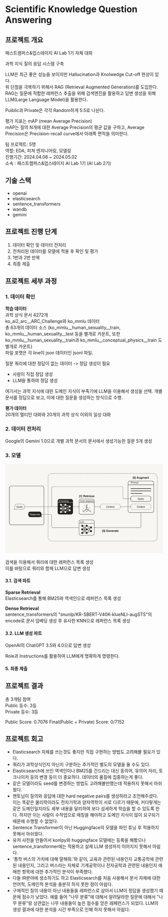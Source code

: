 # Scientific Knowledge Question Answering  
## 프로젝트 개요
패스트캠퍼스&업스테이지 AI Lab 1기 자체 대회  

과학 지식 질의 응답 시스템 구축  

LLM은 최근 좋은 성능을 보이지만 Hallucination과 Knolwedge Cut-off 현상이 있다.  
위 단점을 극복하기 위해서 RAG (Retrieval Augmented Generation)를 도입한다.  
RAG는 질문에 적합한 레퍼런스 추출을 위해 검색엔진을 활용하고 답변 생성을 위해 LLM(Large Language Model)을 활용한다.  

Puiblic과 Private은 각각 Random하게 5:5로 나뉜다.

평가 지표는 mAP (mean Average Precision)  
mAP는 질의 N개에 대한 Average Precision의 평균 값을 구하고, Average Precision은 Precision-recall curve에서 아래쪽 면적을 의미한다.  


팀 프로젝트: 5명   
역할: EDA, 피쳐 엔지니어링, 모델링  
진행기간: 2024.04.08 ~ 2024.05.02  
소속 : 패스트캠퍼스&업스테이지 AI Lab 1기 (AI Lab 2기)  


## 기술 스택
- openai  
- elasticsearch  
- sentence_transformers 
- wandb
- gemini  


## 프로젝트 진행 단계  
1. 데이터 확인 및 데이터 전처리    
2. 전처리된 데이터를 모델에 적용 후 확인 및 평가    
3. 1번과 2번 반복  
4. 최종 제출  


## 프로젝트 세부 과정  
### 1. 데이터 확인  

**학습 데이터**  
과학 상식 문서 4272개  
ko_ai2_arc__ARC_Challenge와 ko_mmlu 데이터  
총 63개의 데이터 소스 (ko_mmlu__human_sexuality__train, ko_mmlu__human_sexuality__test 등을 별개로 카운트, 또한 ko_mmlu__human_sexuality__train과 ko_mmlu__conceptual_physics__train 도 별개로 카운트)  
파일 포맷은 각 line이 json 데이터인 jsonl 파일.  

질문 쿼리에 대한 정답이 없는 데이터
-> 정답 생성이 필요
+ 사람이 직접 정답 생성
+ LLM을 통하여 정답 생성

여기서는 과학 지식에 대한 도메인 지식이 부족기에 LLM을 이용해서 생성을 선택. 
개별 문서를 정답으로 보고, 이에 대한 질문을 생성하는 방식으로 수행.  


**평가 데이터**  
20개의 멀티턴 대화와 20개의 과학 상식 이외의 일상 대화  


### 2. 데이터 전처리  

Google의 Gemini 1.0으로 개별 과학 문서의 문서에서 생성가능한 질문 5개 생성  

### 3. 모델   

![image](https://github.com/kthnineone/kthnineone/blob/main/images/rag_structure_edited.png)  

검색을 이용해서 쿼리에 대한 레퍼런스 목록 생성  
이를 바탕으로 쿼리와 함께 LLM으로 답변 생성  

#### 3.1. 검색 파트  
**Sparse Retrieval**  
Elasticsearch를 통해 BM25와 역색인으로 레퍼런스 목록 생성    

**Dense Retrieval**  
sentence_transformers의 "snunlp/KR-SBERT-V40K-klueNLI-augSTS"의 encode로 문서 임베딩 생성 후 유사한 KNN으로 레퍼런스 목록 생성  

#### 3.2. LLM 생성 파트  

OpenAI의 ChatGPT 3.5와 4.0으로 답변 생성  

Role과 Instructions를 활용하여 LLM에게 명확하게 명령한다.  


#### 5. 최종 제출   
 


## 프로젝트 결과  
총 3개팀 참여  
Public 등수: 3등  
Private 등수: 3등  

Public Score: 0.7076
Final(Public + Private) Score: 0/7152

## 프로젝트 회고  
+ Elasticsearch 자체를 쓰는것도 좋지만 직접 구현하는 방법도 고려해볼 필요가 있다.
+ 쿼리가 과학상식인지 아닌지 구분하는 추가적인 별도의 모델을 둘 수도 있다.
+ Elasticsearch에 쓰인 역색인이나 BM25를 건드리는 대신 동의어, 유의어 처리, 토크나이저 등의 변경 등이 더 중요하다. 데이터의 품질에 집중하는게 좋다.
+ 같은 모델이라도 seed를 변경하는 방법도 고려해볼만했는데 적용하지 못해서 아쉬웠다. 
+ 멘토님이 질의와 응답에 대한 hard negative pairs를 생성하라고 조언해주셨다. 이는 똑같은 물리학이라도 전자기학과 양자역학이 서로 다르기 때문에, 커다랗게는 같은 도메인일지라도 세부 내용을 달리하여 보다 섬세하게 학습을 할 수 있도록 한다. 하지만 이는 사람이 수작업으로 매칭을 해야하고 도메인 지식이 많이 요구되기 때문에 수행할 수 없었다.
+ Sentence Transformer이 아닌 Huggingface의 모델을 파인 튜닝 후 적용하지 못해서 아쉬웠다.
+ 유저 사전을 만들어서 konlpy와 huggingface 모델에는 등록을 해봤으나 sentence_transformer에는 적용하고 실제 LLM 생성까지 이어지지 못해서 아쉽다.
+ '통학 버스의 가치에 대해 말해줘.'와 같이, 교육과 관련된 내용인지 교통공학에 관련된 내용인지,
  그리고 버스라는 자체로 기계공학이나 전자공학과 관련된 내용인지 애매한 항목에 대한 추가적인 분석이 부족했다.
+ 다들 IR분야에 생소하기도 하고 Elasticsearch를 처음 사용해서 문서 자체에 대한 언어적, 도메인적 분석을 충분히 하지 못한 점이 아쉽다. 
+ 구체적인 질의 내용이 아닌 내용들을 레퍼런스로 삼아서 LLM이 정답을 생성했기 때문에 점수가 낮았다.
  예를 들어 "나무 분류"에 대해서 알려달라한 질문에 대해서 "나무 분류"랑 상관없는 나무 내용들이 높은 점수를 얻은 레페런스가 되었다. LLM의 생성 결과에 대한 분석을 시간 부족으로 인해 하지 못해서 아쉽다.  
